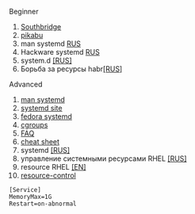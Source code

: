 Beginner  
1. [Southbridge](https://habr.com/ru/company/southbridge/blog/255845/)  
2. [pikabu](https://pikabu.ru/story/systemd_dlya_samyikh_malenkikh_chast_i_znakomstvo_4285483)  
3. man systemd [RUS](https://www.opennet.ru/man.shtml?topic=systemd&category=1&russian=0)  
4. Hackware systemd [RUS](https://hackware.ru/?p=5460)  
5. system.d [[RUS]](https://wiki.archlinux.org/index.php/Systemd_(%D0%A0%D1%83%D1%81%D1%81%D0%BA%D0%B8%D0%B9)#%D0%A2%D0%B8%D0%BF%D1%8B_%D1%81%D0%BB%D1%83%D0%B6%D0%B1)  
6. Борьба за ресурсы habr[[RUS]](https://habr.com/ru/company/redhatrussia/blog/423051/)  



Advanced  
1. [man systemd](http://0pointer.de/blog/projects/systemd-docs.html)   
2. [systemd site](https://freedesktop.org/wiki/Software/systemd/)  
3. [fedora systemd](https://fedoraproject.org/wiki/Features/systemd)  
4. [cgroups](https://www.kernel.org/doc/Documentation/cgroup-v1/cgroups.txt)  
5. [FAQ](https://www.freedesktop.org/wiki/Software/systemd/FrequentlyAskedQuestions/)
6. [cheat sheet](https://fedoraproject.org/wiki/SysVinit_to_Systemd_Cheatsheet)
7. systemd [[RUS]](http://www2.kangran.su/~nnz/pub/s4a/s4a_latest.pdf)  
8. управление системными ресурсами RHEL [[RUS]](https://access.redhat.com/documentation/ru-ru/red_hat_enterprise_linux/6/html-single/resource_management_guide/index)   
9. resource RHEL [[EN]](https://access.redhat.com/documentation/en-us/red_hat_enterprise_linux/7/html/resource_management_guide/sec-modifying_control_groups)  
10. [resource-control](https://www.freedesktop.org/software/systemd/man/systemd.resource-control.html)  
```
[Service]
MemoryMax=1G
Restart=on-abnormal
```
